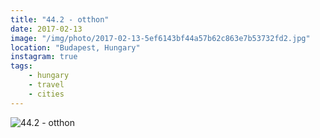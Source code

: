 ```yaml
---
title: "44.2 - otthon"
date: 2017-02-13
image: "/img/photo/2017-02-13-5ef6143bf44a57b62c863e7b53732fd2.jpg"
location: "Budapest, Hungary"
instagram: true
tags:
    - hungary
    - travel
    - cities
---
```


![44.2 - otthon](/img/photo/2017-02-13-5ef6143bf44a57b62c863e7b53732fd2.jpg)
